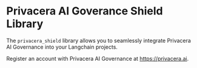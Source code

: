 # Privacera AI Goverance Shield Library

The `privacera_shield` library allows you to seamlessly integrate Privacera AI Governance into your Langchain projects. 

Register an account with Privacera AI Governance at https://privacera.ai. 